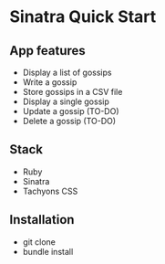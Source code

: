 # Sinatra Quick Start

## App features

- Display a list of gossips
- Write a gossip
- Store gossips in a CSV file
- Display a single gossip
- Update a gossip (TO-DO)
- Delete a gossip (TO-DO)

## Stack

- Ruby
- Sinatra
- Tachyons CSS 

## Installation

- git clone
- bundle install
